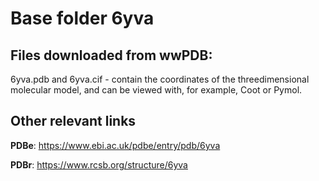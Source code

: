 # Base folder 6yva

## Files downloaded from wwPDB:

6yva.pdb and 6yva.cif - contain the coordinates of the threedimensional molecular model, and can be viewed with, for example, Coot or Pymol.



## Other relevant links 
**PDBe**:  https://www.ebi.ac.uk/pdbe/entry/pdb/6yva
 
**PDBr**: https://www.rcsb.org/structure/6yva 
